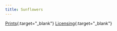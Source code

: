 ```yaml
---
title: Sunflowers
---
```

[Prints](https://pixels.com/featured/sunflowers-brady-lane.html){:target="_blank"}
[Licensing](https://licensing.pixels.com/featured/sunflowers-brady-lane.html){:target="_blank"}